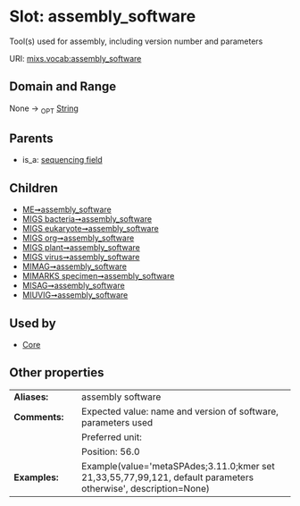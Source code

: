 
# Slot: assembly_software


Tool(s) used for assembly, including version number and parameters

URI: [mixs.vocab:assembly_software](https://w3id.org/mixs/vocab/assembly_software)


## Domain and Range

None ->  <sub>OPT</sub> [String](types/String.md)

## Parents

 *  is_a: [sequencing field](sequencing_field.md)

## Children

 *  [ME➞assembly_software](ME_assembly_software.md)
 *  [MIGS bacteria➞assembly_software](MIGS_bacteria_assembly_software.md)
 *  [MIGS eukaryote➞assembly_software](MIGS_eukaryote_assembly_software.md)
 *  [MIGS org➞assembly_software](MIGS_org_assembly_software.md)
 *  [MIGS plant➞assembly_software](MIGS_plant_assembly_software.md)
 *  [MIGS virus➞assembly_software](MIGS_virus_assembly_software.md)
 *  [MIMAG➞assembly_software](MIMAG_assembly_software.md)
 *  [MIMARKS specimen➞assembly_software](MIMARKS_specimen_assembly_software.md)
 *  [MISAG➞assembly_software](MISAG_assembly_software.md)
 *  [MIUVIG➞assembly_software](MIUVIG_assembly_software.md)

## Used by

 * [Core](Core.md)

## Other properties

|  |  |  |
| --- | --- | --- |
| **Aliases:** | | assembly software |
| **Comments:** | | Expected value: name and version of software, parameters used |
|  | | Preferred unit:  |
|  | | Position: 56.0 |
| **Examples:** | | Example(value='metaSPAdes;3.11.0;kmer set 21,33,55,77,99,121, default parameters otherwise', description=None) |

